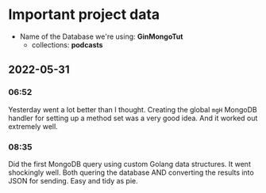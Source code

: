 # Important project data

- Name of the Database we're using: __GinMongoTut__
  - collections: __podcasts__


## 2022-05-31

### 06:52

Yesterday went a lot better than I thought. Creating the global `mgH` MongoDB handler for setting up a method set was a very good idea. And it worked out extremely well.

### 08:35

Did the first MongoDB query using custom Golang data structures. It went shockingly well.
Both quering the database AND converting the results into JSON for sending. Easy and tidy
as pie.
